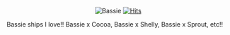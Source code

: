 <p align="center">
<img src="https://files.catbox.moe/opja2o.gif" alt="Bassie">
<a href="https://hits.sh/github.com/bassieirl/flowers/"><img alt="Hits" src="https://hits.sh/github.com/bassieirl/flowers.svg?label=flowers&color=a37ddc&labelColor=564f6d"/></a>

  
Bassie ships I love!!
Bassie x Cocoa, Bassie x Shelly, Bassie x Sprout, etc!!
